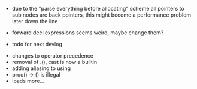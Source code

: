 * due to the "parse everything before allocating" scheme all pointers to sub nodes are back pointers, this might become a performance problem later down the line
* forward decl expressions seems weird, maybe change them?

* todo for next devlog
- changes to operator precedence
- removal of .(), cast is now a builtin
- adding aliasing to using
- proc() -> () is illegal
- loads more...